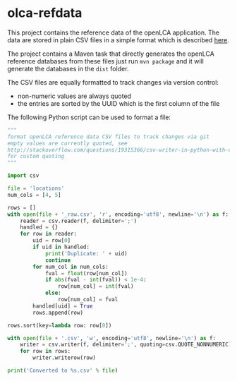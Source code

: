 olca-refdata
============
This project contains the reference data of the openLCA application. The data
are stored in plain CSV files in a simple format which is described 
[here](https://github.com/GreenDelta/olca-modules/blob/master/olca-io/REF_DATA.md).

The project contains a Maven task that directly generates the openLCA reference
databases from these files just run `mvn package` and it will generate the 
databases in the `dist` folder.

The CSV files are equally formatted to track changes via version control:

* non-numeric values are always quoted
* the entries are sorted by the UUID which is the first column of the file

The following Python script can be used to format a file:
	
```python
"""
format openLCA reference data CSV files to track changes via git
empty values are currently quoted, see
http://stackoverflow.com/questions/19315366/csv-writer-in-python-with-custom-quoting
for custom quoting
"""

import csv

file = 'locations'
num_cols = [4, 5]

rows = []
with open(file + '_raw.csv', 'r', encoding='utf8', newline='\n') as f:
    reader = csv.reader(f, delimiter=';')
    handled = {}
    for row in reader:
        uid = row[0]
        if uid in handled:
            print('Duplicate: ' + uid)
            continue
        for num_col in num_cols:
            fval = float(row[num_col])
            if abs(fval - int(fval)) < 1e-4:
                row[num_col] = int(fval)
            else:
                row[num_col] = fval
        handled[uid] = True
        rows.append(row)

rows.sort(key=lambda row: row[0])

with open(file + '.csv', 'w', encoding='utf8', newline='\n') as f:
    writer = csv.writer(f, delimiter=';', quoting=csv.QUOTE_NONNUMERIC)
    for row in rows:
        writer.writerow(row)

print('Converted to %s.csv' % file)

```